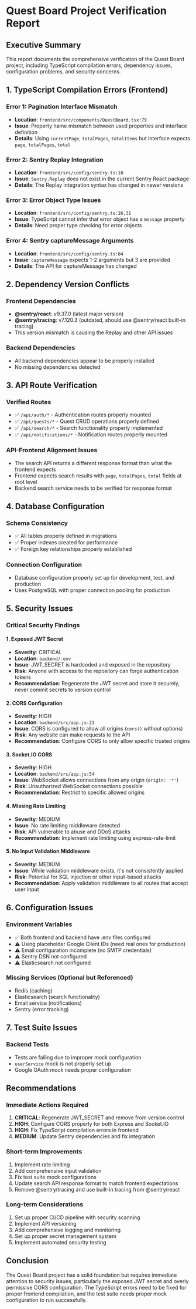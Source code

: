 # Quest Board Project Verification Report

## Executive Summary
This report documents the comprehensive verification of the Quest Board project, including TypeScript compilation errors, dependency issues, configuration problems, and security concerns.

## 1. TypeScript Compilation Errors (Frontend)

### Error 1: Pagination Interface Mismatch
- **Location**: `frontend/src/components/QuestBoard.tsx:79`
- **Issue**: Property name mismatch between used properties and interface definition
- **Details**: Using `currentPage`, `totalPages`, `totalItems` but interface expects `page`, `totalPages`, `total`

### Error 2: Sentry Replay Integration
- **Location**: `frontend/src/config/sentry.ts:10`
- **Issue**: `Sentry.Replay` does not exist in the current Sentry React package
- **Details**: The Replay integration syntax has changed in newer versions

### Error 3: Error Object Type Issues
- **Location**: `frontend/src/config/sentry.ts:26,31`
- **Issue**: TypeScript cannot infer that error object has a `message` property
- **Details**: Need proper type checking for error objects

### Error 4: Sentry captureMessage Arguments
- **Location**: `frontend/src/config/sentry.ts:84`
- **Issue**: `captureMessage` expects 1-2 arguments but 3 are provided
- **Details**: The API for captureMessage has changed

## 2. Dependency Version Conflicts

### Frontend Dependencies
- **@sentry/react**: v9.37.0 (latest major version)
- **@sentry/tracing**: v7.120.3 (outdated, should use @sentry/react built-in tracing)
- This version mismatch is causing the Replay and other API issues

### Backend Dependencies
- All backend dependencies appear to be properly installed
- No missing dependencies detected

## 3. API Route Verification

### Verified Routes
- ✅ `/api/auth/*` - Authentication routes properly mounted
- ✅ `/api/quests/*` - Quest CRUD operations properly defined
- ✅ `/api/search/*` - Search functionality properly implemented
- ✅ `/api/notifications/*` - Notification routes properly mounted

### API-Frontend Alignment Issues
- The search API returns a different response format than what the frontend expects
- Frontend expects search results with `page`, `totalPages`, `total` fields at root level
- Backend search service needs to be verified for response format

## 4. Database Configuration

### Schema Consistency
- ✅ All tables properly defined in migrations
- ✅ Proper indexes created for performance
- ✅ Foreign key relationships properly established

### Connection Configuration
- Database configuration properly set up for development, test, and production
- Uses PostgreSQL with proper connection pooling for production

## 5. Security Issues

### Critical Security Findings

#### 1. Exposed JWT Secret
- **Severity**: CRITICAL
- **Location**: `backend/.env`
- **Issue**: JWT_SECRET is hardcoded and exposed in the repository
- **Risk**: Anyone with access to the repository can forge authentication tokens
- **Recommendation**: Regenerate the JWT secret and store it securely, never commit secrets to version control

#### 2. CORS Configuration
- **Severity**: HIGH
- **Location**: `backend/src/app.js:21`
- **Issue**: CORS is configured to allow all origins (`cors()` without options)
- **Risk**: Any website can make requests to the API
- **Recommendation**: Configure CORS to only allow specific trusted origins

#### 3. Socket.IO CORS
- **Severity**: HIGH
- **Location**: `backend/src/app.js:54`
- **Issue**: WebSocket allows connections from any origin (`origin: '*'`)
- **Risk**: Unauthorized WebSocket connections possible
- **Recommendation**: Restrict to specific allowed origins

#### 4. Missing Rate Limiting
- **Severity**: MEDIUM
- **Issue**: No rate limiting middleware detected
- **Risk**: API vulnerable to abuse and DDoS attacks
- **Recommendation**: Implement rate limiting using express-rate-limit

#### 5. No Input Validation Middleware
- **Severity**: MEDIUM
- **Issue**: While validation middleware exists, it's not consistently applied
- **Risk**: Potential for SQL injection or other input-based attacks
- **Recommendation**: Apply validation middleware to all routes that accept user input

## 6. Configuration Issues

### Environment Variables
- ✅ Both frontend and backend have .env files configured
- ⚠️ Using placeholder Google Client IDs (need real ones for production)
- ⚠️ Email configuration incomplete (no SMTP credentials)
- ⚠️ Sentry DSN not configured
- ⚠️ Elasticsearch not configured

### Missing Services (Optional but Referenced)
- Redis (caching)
- Elasticsearch (search functionality)
- Email service (notifications)
- Sentry (error tracking)

## 7. Test Suite Issues

### Backend Tests
- Tests are failing due to improper mock configuration
- `userService` mock is not properly set up
- Google OAuth mock needs proper configuration

## Recommendations

### Immediate Actions Required
1. **CRITICAL**: Regenerate JWT_SECRET and remove from version control
2. **HIGH**: Configure CORS properly for both Express and Socket.IO
3. **HIGH**: Fix TypeScript compilation errors in frontend
4. **MEDIUM**: Update Sentry dependencies and fix integration

### Short-term Improvements
1. Implement rate limiting
2. Add comprehensive input validation
3. Fix test suite mock configurations
4. Update search API response format to match frontend expectations
5. Remove @sentry/tracing and use built-in tracing from @sentry/react

### Long-term Considerations
1. Set up proper CI/CD pipeline with security scanning
2. Implement API versioning
3. Add comprehensive logging and monitoring
4. Set up proper secret management system
5. Implement automated security testing

## Conclusion

The Quest Board project has a solid foundation but requires immediate attention to security issues, particularly the exposed JWT secret and overly permissive CORS configuration. The TypeScript errors need to be fixed for proper frontend compilation, and the test suite needs proper mock configuration to run successfully.
